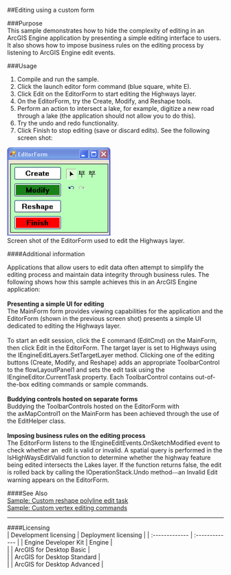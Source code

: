 ##Editing using a custom form

###Purpose  
This sample demonstrates how to hide the complexity of editing in an ArcGIS Engine application by presenting a simple editing interface to users. It also shows how to impose business rules on the editing process by listening to ArcGIS Engine edit events.   


###Usage
1. Compile and run the sample.  
1. Click the launch editor form command (blue square, white E).  
1. Click Edit on the EditorForm to start editing the Highways layer.  
1. On the EditorForm, try the Create, Modify, and Reshape tools.  
1. Perform an action to intersect a lake, for example, digitize a new road through a lake (the application should not allow you to do this).  
1. Try the undo and redo functionality.  
1. Click Finish to stop editing (save or discard edits). See the following screen shot:  



![Screen shot of the EditorForm used to edit the Highways layer.](images/pic1.png)  
Screen shot of the EditorForm used to edit the Highways layer.  


####Additional information  
<div xmlns="http://www.w3.org/1999/xhtml" xmlns:my="http://schemas.microsoft.com/office/infopath/2003/myXSD/2006-02-10T23:25:53">Applications that allow users to edit data often attempt to simplify the editing process and maintain data integrity through business rules. The following shows how this sample achieves this in an ArcGIS Engine application:</div>  
<div xmlns="http://www.w3.org/1999/xhtml" xmlns:my="http://schemas.microsoft.com/office/infopath/2003/myXSD/2006-02-10T23:25:53"> </div>  
<div xmlns="http://www.w3.org/1999/xhtml" xmlns:my="http://schemas.microsoft.com/office/infopath/2003/myXSD/2006-02-10T23:25:53">
  <strong>Presenting a simple UI for editing</strong>
</div>  
<div xmlns="http://www.w3.org/1999/xhtml" xmlns:my="http://schemas.microsoft.com/office/infopath/2003/myXSD/2006-02-10T23:25:53">The MainForm form provides viewing capabilities for the application and the EditorForm (shown in the previous screen shot) presents a simple UI dedicated to editing the Highways layer.  </div>  
<div xmlns="http://www.w3.org/1999/xhtml" xmlns:my="http://schemas.microsoft.com/office/infopath/2003/myXSD/2006-02-10T23:25:53"> </div>  
<div xmlns="http://www.w3.org/1999/xhtml" xmlns:my="http://schemas.microsoft.com/office/infopath/2003/myXSD/2006-02-10T23:25:53">To start an edit session, click the E command (EditCmd) on the MainForm, then click Edit in the EditorForm. The target layer is set to Highways using the IEngineEditLayers.SetTargetLayer method. Clicking one of the editing buttons (Create, Modify, and Reshape) adds an appropriate ToolbarControl to the flowLayoutPanel1 and sets the edit task using the IEngineEditor.CurrentTask property. Each ToolbarControl contains out-of-the-box editing commands or sample commands.  </div>  
<div xmlns="http://www.w3.org/1999/xhtml" xmlns:my="http://schemas.microsoft.com/office/infopath/2003/myXSD/2006-02-10T23:25:53"> </div>  
<div xmlns="http://www.w3.org/1999/xhtml" xmlns:my="http://schemas.microsoft.com/office/infopath/2003/myXSD/2006-02-10T23:25:53">
  <strong>Buddying controls hosted on separate forms</strong>
</div>  
<div xmlns="http://www.w3.org/1999/xhtml" xmlns:my="http://schemas.microsoft.com/office/infopath/2003/myXSD/2006-02-10T23:25:53">Buddying the ToolbarControls hosted on the EditorForm with the axMapControl1 on the MainForm has been achieved through the use of the EditHelper class.</div>  
<div xmlns="http://www.w3.org/1999/xhtml" xmlns:my="http://schemas.microsoft.com/office/infopath/2003/myXSD/2006-02-10T23:25:53"> </div>  
<div xmlns="http://www.w3.org/1999/xhtml" xmlns:my="http://schemas.microsoft.com/office/infopath/2003/myXSD/2006-02-10T23:25:53">
  <strong>Imposing business rules on the editing process</strong>
</div>  
<div xmlns="http://www.w3.org/1999/xhtml" xmlns:my="http://schemas.microsoft.com/office/infopath/2003/myXSD/2006-02-10T23:25:53">The EditorForm listens to the IEngineEditEvents.OnSketchModified event to check whether an  edit is valid or invalid. A spatial query is performed in the IsHighWaysEditValid function to determine whether the highway feature being edited intersects the Lakes layer. If the function returns false, the edit is rolled back by calling the IOperationStack.Undo method<font face="Verdana">—</font>an Invalid Edit warning appears on the EditorForm.</div>  


####See Also  
[Sample: Custom reshape polyline edit task](../../../Net/Controls/EditingReshapePolylineEditTask)  
[Sample: Custom vertex editing commands](../../../Net/Controls/EditingVertexCommands)  


---------------------------------

####Licensing  
| Development licensing | Deployment licensing | 
| :------------- | :------------- | 
| Engine Developer Kit | Engine |  
|  | ArcGIS for Desktop Basic |  
|  | ArcGIS for Desktop Standard |  
|  | ArcGIS for Desktop Advanced |  


